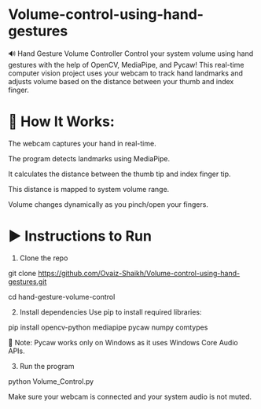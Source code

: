 # Volume-control-using-hand-gestures

🔊 Hand Gesture Volume Controller
Control your system volume using hand gestures with the help of OpenCV, MediaPipe, and Pycaw! This real-time computer vision project uses your webcam to track hand landmarks and adjusts volume based on the distance between your thumb and index finger.

# 📸 How It Works:

The webcam captures your hand in real-time.

The program detects landmarks using MediaPipe.

It calculates the distance between the thumb tip and index finger tip.

This distance is mapped to system volume range.

Volume changes dynamically as you pinch/open your fingers.



# ▶️ Instructions to Run
1. Clone the repo

 git clone https://github.com/Ovaiz-Shaikh/Volume-control-using-hand-gestures.git

 cd hand-gesture-volume-control

2. Install dependencies
 Use pip to install required libraries:

 pip install opencv-python mediapipe pycaw numpy comtypes

 🔐 Note: Pycaw works only on Windows as it uses Windows Core Audio APIs.

3. Run the program
 
 python Volume_Control.py

 Make sure your webcam is connected and your system audio is not muted.
